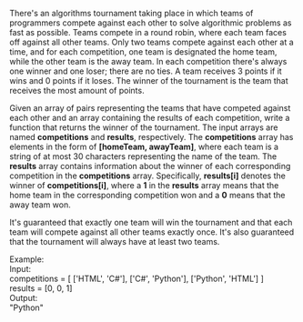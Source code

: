 There's an algorithms tournament taking place in which teams of programmers compete against each other to solve algorithmic problems as fast as possible. Teams compete in a round robin, where each team faces off against all other teams. Only two teams compete against each other at a time, and for each competition, one team is designated the home team, while the other team is the away team. In each competition there's always one winner and one loser; there are no ties. A team receives 3 points if it wins and 0 points if it loses. The winner of the tournament is the team that receives the most amount of points.

Given an array of pairs representing the teams that have competed against each other and an array containing the results of each competition, write a function that returns the winner of the tournament. The input arrays are named **competitions** and **results**, respectively. The **competitions** array has elements in the form of **[homeTeam, awayTeam]**, where each team is a string of at most 30 characters representing the name of the team. The **results** array contains information about the winner of each corresponding competition in the **competitions** array. Specifically, **results[i]** denotes the winner of **competitions[i]**, where a **1** in the **results** array means that the home team in the corresponding competition won and a **0** means that the away team won.
 
It's guaranteed that exactly one team will win the tournament and that each team will compete against all other teams exactly once. It's also guaranteed that the tournament will always have at least two teams.

Example:<br>
Input:<br>
competitions = [
    ['HTML', 'C#'],
    ['C#', 'Python'],
    ['Python', 'HTML']
]
<br>
results = [0, 0, 1]<br>
Output:<br>
"Python"